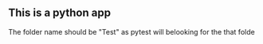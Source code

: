 ## This is a python app

The folder name should be "Test" as pytest will belooking for the that folde